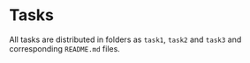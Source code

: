 # Tasks

All tasks are distributed in folders as `task1`, `task2` and `task3` and corresponding `README.md` files.

